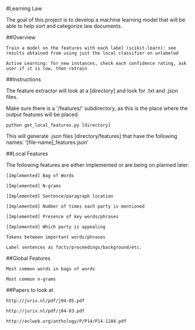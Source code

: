 #Learning Law

The goal of this project is to develop a machine learning model that will be able to help sort and categorize law documents.

##Overview

	Train a model on the features with each label (scikit-learn): see results obtained from using just the local classifier on unlabeled 

	Active Learning: for new instances, check each confidence rating, ask user if it is low, then retrain

##Instructions

The feature extractor will look at a [directory] and look for .txt and .json files.

Make sure there is a '/features/' subdirectory, as this is the place where the output features will be placed.

```
python get_local_features.py [directory]
```

This will generate .json files [directory/features] that have the following names: '[file-name]_features.json'

##Local Features

The following features are either implemented or are being on planned later:

 	[Implemented] Bag of Words

	[Implemented] N-grams 

	[Implemented] Sentence/paragraph location

	[Implemented] Number of times each party is mentioned

	[Implemented] Presence of key words/phrases

	[Implemented] Which party is appealing

	Tokens between important words/phrases

	Label sentences as facts/proceedings/background/etc.


##Global Features

	Most common words in bags of words

	Most common n-grams

##Papers to look at
	
	http://jurix.nl/pdf/j04-05.pdf

	http://jurix.nl/pdf/j04-03.pdf

	http://aclweb.org/anthology/P/P14/P14-1104.pdf

